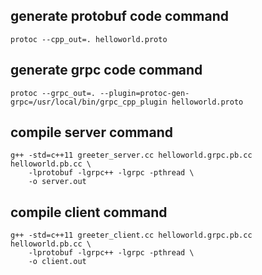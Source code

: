 ## generate protobuf code command
```
protoc --cpp_out=. helloworld.proto
```

## generate grpc code command
```
protoc --grpc_out=. --plugin=protoc-gen-grpc=/usr/local/bin/grpc_cpp_plugin helloworld.proto
```

## compile server command
```
g++ -std=c++11 greeter_server.cc helloworld.grpc.pb.cc helloworld.pb.cc \
    -lprotobuf -lgrpc++ -lgrpc -pthread \
    -o server.out
```

## compile client command
```
g++ -std=c++11 greeter_client.cc helloworld.grpc.pb.cc helloworld.pb.cc \
    -lprotobuf -lgrpc++ -lgrpc -pthread \
    -o client.out
```
